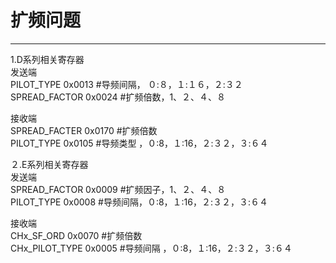 # 扩频问题
------

1.D系列相关寄存器  <br>
发送端 <br>
PILOT_TYPE     0x0013    #导频间隔， ０:８，１:１６，２:３２<br>
SPREAD_FACTOR    0x0024 #扩频倍数，1、２、４、８ <br>

接收端 <br>
SPREAD_FACTER    0x0170  #扩频倍数 <br>
PILOT_TYPE             0x0105  #导频类型 ，０:8，１:16，２:３２，３:６４<br>

２.E系列相关寄存器 <br>
发送端 <br>
SPREAD_FACTOR    0x0009   #扩频因子，1、２、４、８<br>
PILOT_TYPE              0x0008    #导频间隔，０:8，１:16，２:３２，３:６４<br>

接收端 <br>
CHx_SF_ORD            0x0070   #扩频倍数    <br>
CHx_PILOT_TYPE    0x0005    #导频间隔 ，０:8，１:16，２:３２，３:６４   <br>